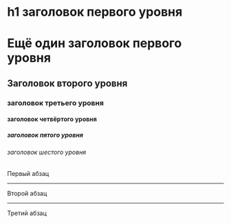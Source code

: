 h1 заголовок первого уровня
=====================
Ещё один заголовок первого уровня
=====================
Заголовок второго уровня
-----------------------------------
### заголовок третьего уровня
####  заголовок четвёртого уровня
#####  заголовок пятого уровня
######  заголовок шестого уровня
Первый абзац
***
Второй абзац
***
Третий абзац